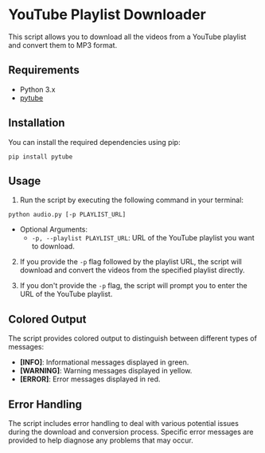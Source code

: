 # YouTube Playlist Downloader

This script allows you to download all the videos from a YouTube playlist and convert them to MP3 format.

## Requirements

- Python 3.x
- [pytube](https://pypi.org/project/pytube/)

## Installation

You can install the required dependencies using pip:

```
pip install pytube
```

## Usage

1. Run the script by executing the following command in your terminal:

```
python audio.py [-p PLAYLIST_URL]
```

- Optional Arguments:
  - `-p, --playlist PLAYLIST_URL`: URL of the YouTube playlist you want to download.

2. If you provide the `-p` flag followed by the playlist URL, the script will download and convert the videos from the specified playlist directly.
   
3. If you don't provide the `-p` flag, the script will prompt you to enter the URL of the YouTube playlist.

## Colored Output

The script provides colored output to distinguish between different types of messages:

- **[INFO]**: Informational messages displayed in green.
- **[WARNING]**: Warning messages displayed in yellow.
- **[ERROR]**: Error messages displayed in red.

## Error Handling

The script includes error handling to deal with various potential issues during the download and conversion process. Specific error messages are provided to help diagnose any problems that may occur.